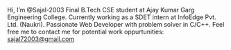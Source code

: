 Hi, I’m @Sajal-2003
Final B.Tech CSE student at Ajay Kumar Garg Engineering College.
Currently working as a SDET intern at InfoEdge Pvt. Ltd. (Naukri).
Passionate Web Developer with problem solver in C/C++.
Feel free me to contact me for potential work oppurtunities: sajal72003@gmail.com

